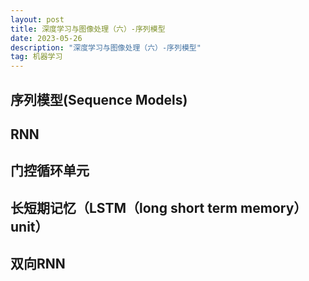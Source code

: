 ```yaml
---
layout: post
title: 深度学习与图像处理（六）-序列模型
date: 2023-05-26
description: "深度学习与图像处理（六）-序列模型"
tag: 机器学习
---
```

## 序列模型(Sequence Models)

## RNN

## 门控循环单元

## 长短期记忆（LSTM（long short term memory）unit）

## 双向RNN
